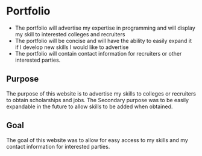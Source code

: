 # Portfolio
- The portfolio will advertise my expertise in programming and will display my skill to interested colleges and recruiters
- The portfolio will be concise and will have the ability to easily expand it if I develop new skills I would like to advertise
- The portfolio will contain contact information for recruiters or other interested parties.

## Purpose
The purpose of this website is to advertise my skills to colleges or recruiters to obtain scholarships and jobs. The
Secondary purpose was to be easily expandable in the future to allow skills to be added when obtained.

## Goal
The goal of this website was to allow for easy access to my skills and my contact information for interested parties.
